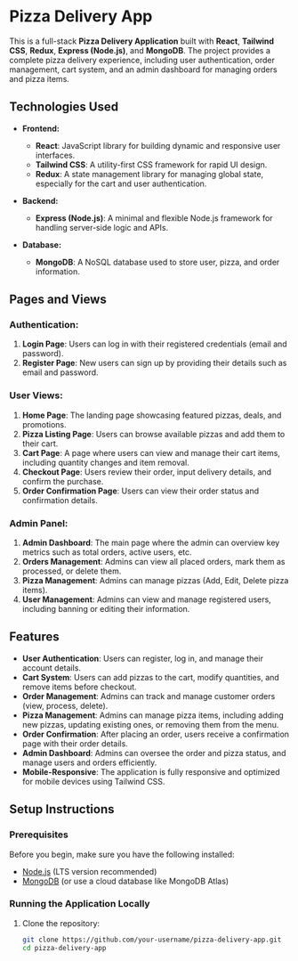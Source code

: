 # Pizza Delivery App

This is a full-stack **Pizza Delivery Application** built with **React**, **Tailwind CSS**, **Redux**, **Express (Node.js)**, and **MongoDB**. The project provides a complete pizza delivery experience, including user authentication, order management, cart system, and an admin dashboard for managing orders and pizza items.

## Technologies Used

- **Frontend:**
  - **React**: JavaScript library for building dynamic and responsive user interfaces.
  - **Tailwind CSS**: A utility-first CSS framework for rapid UI design.
  - **Redux**: A state management library for managing global state, especially for the cart and user authentication.
  
- **Backend:**
  - **Express (Node.js)**: A minimal and flexible Node.js framework for handling server-side logic and APIs.
  
- **Database:**
  - **MongoDB**: A NoSQL database used to store user, pizza, and order information.

## Pages and Views

### Authentication:
1. **Login Page**: Users can log in with their registered credentials (email and password).
2. **Register Page**: New users can sign up by providing their details such as email and password.

### User Views:
1. **Home Page**: The landing page showcasing featured pizzas, deals, and promotions.
2. **Pizza Listing Page**: Users can browse available pizzas and add them to their cart.
3. **Cart Page**: A page where users can view and manage their cart items, including quantity changes and item removal.
4. **Checkout Page**: Users review their order, input delivery details, and confirm the purchase.
5. **Order Confirmation Page**: Users can view their order status and confirmation details.

### Admin Panel:
1. **Admin Dashboard**: The main page where the admin can overview key metrics such as total orders, active users, etc.
2. **Orders Management**: Admins can view all placed orders, mark them as processed, or delete them.
3. **Pizza Management**: Admins can manage pizzas (Add, Edit, Delete pizza items).
4. **User Management**: Admins can view and manage registered users, including banning or editing their information.

## Features

- **User Authentication**: Users can register, log in, and manage their account details.
- **Cart System**: Users can add pizzas to the cart, modify quantities, and remove items before checkout.
- **Order Management**: Admins can track and manage customer orders (view, process, delete).
- **Pizza Management**: Admins can manage pizza items, including adding new pizzas, updating existing ones, or removing them from the menu.
- **Order Confirmation**: After placing an order, users receive a confirmation page with their order details.
- **Admin Dashboard**: Admins can oversee the order and pizza status, and manage users and orders efficiently.
- **Mobile-Responsive**: The application is fully responsive and optimized for mobile devices using Tailwind CSS.

## Setup Instructions

### Prerequisites

Before you begin, make sure you have the following installed:

- [Node.js](https://nodejs.org/en/) (LTS version recommended)
- [MongoDB](https://www.mongodb.com/try/download/community) (or use a cloud database like MongoDB Atlas)

### Running the Application Locally

1. Clone the repository:
   ```bash
   git clone https://github.com/your-username/pizza-delivery-app.git
   cd pizza-delivery-app
